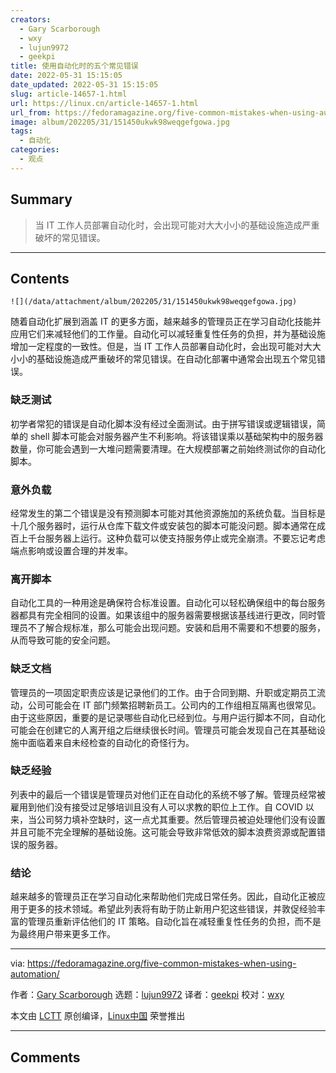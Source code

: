 ```yaml
---
creators:
  - Gary Scarborough
  - wxy
  - lujun9972
  - geekpi
title: 使用自动化时的五个常见错误
date: 2022-05-31 15:15:05
date_updated: 2022-05-31 15:15:05
slug: article-14657-1.html
url: https://linux.cn/article-14657-1.html
url_from: https://fedoramagazine.org/five-common-mistakes-when-using-automation/
image: album/202205/31/151450ukwk98weqgefgowa.jpg
tags:
  - 自动化
categories:
  - 观点
---
```


## Summary

> 当 IT 工作人员部署自动化时，会出现可能对大大小小的基础设施造成严重破坏的常见错误。

***

<!-- more -->

## Contents

`![](/data/attachment/album/202205/31/151450ukwk98weqgefgowa.jpg)`

随着自动化扩展到涵盖 IT 的更多方面，越来越多的管理员正在学习自动化技能并应用它们来减轻他们的工作量。自动化可以减轻重复性任务的负担，并为基础设施增加一定程度的一致性。但是，当 IT 工作人员部署自动化时，会出现可能对大大小小的基础设施造成严重破坏的常见错误。在自动化部署中通常会出现五个常见错误。

### 缺乏测试

初学者常犯的错误是自动化脚本没有经过全面测试。由于拼写错误或逻辑错误，简单的 shell 脚本可能会对服务器产生不利影响。将该错误乘以基础架构中的服务器数量，你可能会遇到一大堆问题需要清理。在大规模部署之前始终测试你的自动化脚本。

### 意外负载

经常发生的第二个错误是没有预测脚本可能对其他资源施加的系统负载。当目标是十几个服务器时，运行从仓库下载文件或安装包的脚本可能没问题。脚本通常在成百上千台服务器上运行。这种负载可以使支持服务停止或完全崩溃。不要忘记考虑端点影响或设置合理的并发率。

### 离开脚本

自动化工具的一种用途是确保符合标准设置。自动化可以轻松确保组中的每台服务器都具有完全相同的设置。如果该组中的服务器需要根据该基线进行更改，同时管理员不了解合规标准，那么可能会出现问题。安装和启用不需要和不想要的服务，从而导致可能的安全问题。

### 缺乏文档

管理员的一项固定职责应该是记录他们的工作。由于合同到期、升职或定期员工流动，公司可能会在 IT 部门频繁招聘新员工。公司内的工作组相互隔离也很常见。由于这些原因，重要的是记录哪些自动化已经到位。与用户运行脚本不同，自动化可能会在创建它的人离开组之后继续很长时间。管理员可能会发现自己在其基础设施中面临着来自未经检查的自动化的奇怪行为。

### 缺乏经验

列表中的最后一个错误是管理员对他们正在自动化的系统不够了解。管理员经常被雇用到他们没有接受过足够培训且没有人可以求教的职位上工作。自 COVID 以来，当公司努力填补空缺时，这一点尤其重要。然后管理员被迫处理他们没有设置并且可能不完全理解的基础设施。这可能会导致非常低效的脚本浪费资源或配置错误的服务器。

### 结论

越来越多的管理员正在学习自动化来帮助他们完成日常任务。因此，自动化正被应用于更多的技术领域。希望此列表将有助于防止新用户犯这些错误，并敦促经验丰富的管理员重新评估他们的 IT 策略。自动化旨在减轻重复性任务的负担，而不是为最终用户带来更多工作。

---

via: <https://fedoramagazine.org/five-common-mistakes-when-using-automation/>

作者：[Gary Scarborough](https://fedoramagazine.org/author/gscarbor/) 选题：[lujun9972](https://github.com/lujun9972) 译者：[geekpi](https://github.com/geekpi) 校对：[wxy](https://github.com/wxy)

本文由 [LCTT](https://github.com/LCTT/TranslateProject) 原创编译，[Linux中国](https://linux.cn/) 荣誉推出

***

## Comments
